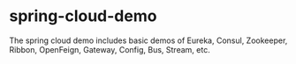 # spring-cloud-demo
The spring cloud demo includes basic demos of Eureka, Consul, Zookeeper, Ribbon, OpenFeign, Gateway, Config, Bus, Stream, etc.
